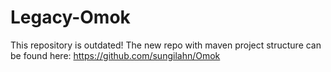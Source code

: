# Legacy-Omok

This repository is outdated! 
The new repo with maven project structure can be found here: https://github.com/sungilahn/Omok
